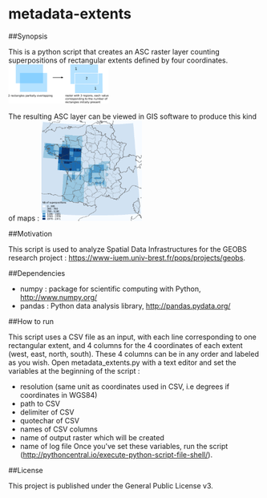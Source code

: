 # metadata-extents

##Synopsis

This is a python script that creates an ASC raster layer counting superpositions of rectangular extents defined by four coordinates.
<img src="superposition.png" alt="Superposition of rectangles" style="width: 200px;"/>

The resulting ASC layer can be viewed in GIS software to produce this kind of maps :
<img src="map_example.png" alt="Map example" style="width: 200px;"/>

##Motivation

This script is used to analyze Spatial Data Infrastructures for the GEOBS research project : https://www-iuem.univ-brest.fr/pops/projects/geobs.

##Dependencies

- numpy : package for scientific computing with Python, http://www.numpy.org/
- pandas : Python data analysis library, http://pandas.pydata.org/

##How to run

This script uses a CSV file as an input, with each line corresponding to one rectangular extent, and 4 columns for the 4 coordinates of each extent (west, east, north, south). These 4 columns can be in any order and labeled as you wish.
Open metadata_extents.py with a text editor and set the variables at the beginning of the script : 
- resolution (same unit as coordinates used in CSV, i.e degrees if coordinates in WGS84)
- path to CSV
- delimiter of CSV
- quotechar of CSV
- names of CSV columns
- name of output raster which will be created
- name of log file
Once you've set these variables, run the script (http://pythoncentral.io/execute-python-script-file-shell/).

##License

This project is published under the General Public License v3.


